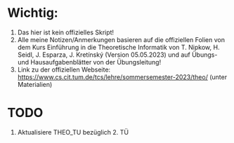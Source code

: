 # Wichtig:
1. Das hier ist kein offizielles Skript!
2. Alle meine Notizen/Anmerkungen basieren auf die offiziellen Folien von dem Kurs Einführung in die Theoretische Informatik von T. Nipkow, H. Seidl, J. Esparza, J. Kretínský (Version 05.05.2023) und auf Übungs- und Hausaufgabenblätter von der Übungsleitung!
3. Link zu der offiziellen Webseite: https://www.cs.cit.tum.de/tcs/lehre/sommersemester-2023/theo/ (unter Materialien)

# TODO
1. Aktualisiere THEO_TU bezüglich 2. TÜ

